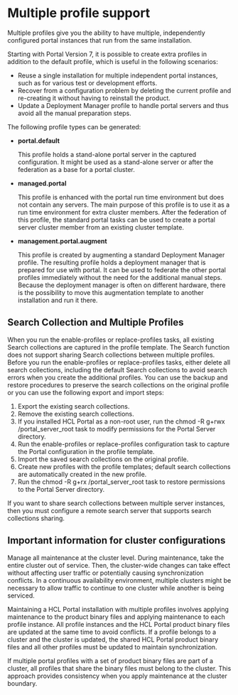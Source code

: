 # Multiple profile support

Multiple profiles give you the ability to have multiple, independently configured portal instances that run from the same installation.

Starting with Portal Version 7, it is possible to create extra profiles in addition to the default profile, which is useful in the following scenarios:

-   Reuse a single installation for multiple independent portal instances, such as for various test or development efforts.
-   Recover from a configuration problem by deleting the current profile and re-creating it without having to reinstall the product.
-   Update a Deployment Manager profile to handle portal servers and thus avoid all the manual preparation steps.

The following profile types can be generated:

-   **portal.default**

    This profile holds a stand-alone portal server in the captured configuration. It might be used as a stand-alone server or after the federation as a base for a portal cluster.

-   **managed.portal**

    This profile is enhanced with the portal run time environment but does not contain any servers. The main purpose of this profile is to use it as a run time environment for extra cluster members. After the federation of this profile, the standard portal tasks can be used to create a portal server cluster member from an existing cluster template.

-   **management.portal.augment**

    This profile is created by augmenting a standard Deployment Manager profile. The resulting profile holds a deployment manager that is prepared for use with portal. It can be used to federate the other portal profiles immediately without the need for the additional manual steps. Because the deployment manager is often on different hardware, there is the possibility to move this augmentation template to another installation and run it there.


## Search Collection and Multiple Profiles

When you run the enable-profiles or replace-profiles tasks, all existing Search collections are captured in the profile template. The Search function does not support sharing Search collections between multiple profiles. Before you run the enable-profiles or replace-profiles tasks, either delete all search collections, including the default Search collections to avoid search errors when you create the additional profiles. You can use the backup and restore procedures to preserve the search collections on the original profile or you can use the following export and import steps:

1.  Export the existing search collections.
2.  Remove the existing search collections.
3.  If you installed HCL Portal as a non-root user, run the chmod -R g+rwx /portal\_server\_root task to modify permissions for the Portal Server directory.
4.  Run the enable-profiles or replace-profiles configuration task to capture the Portal configuration in the profile template.
5.  Import the saved search collections on the original profile.
6.  Create new profiles with the profile templates; default search collections are automatically created in the new profile.
7.  Run the chmod -R g+rx /portal\_server\_root task to restore permissions to the Portal Server directory.

If you want to share search collections between multiple server instances, then you must configure a remote search server that supports search collections sharing.

## Important information for cluster configurations

Manage all maintenance at the cluster level. During maintenance, take the entire cluster out of service. Then, the cluster-wide changes can take effect without affecting user traffic or potentially causing synchronization conflicts. In a continuous availability environment, multiple clusters might be necessary to allow traffic to continue to one cluster while another is being serviced.

Maintaining a HCL Portal installation with multiple profiles involves applying maintenance to the product binary files and applying maintenance to each profile instance. All profile instances and the HCL Portal product binary files are updated at the same time to avoid conflicts. If a profile belongs to a cluster and the cluster is updated, the shared HCL Portal product binary files and all other profiles must be updated to maintain synchronization.

If multiple portal profiles with a set of product binary files are part of a cluster, all profiles that share the binary files must belong to the cluster. This approach provides consistency when you apply maintenance at the cluster boundary.

